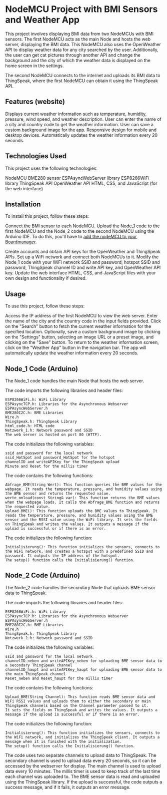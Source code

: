# NodeMCU Project with BMI Sensors and Weather App

This project involves displaying BMI data from two NodeMCUs with BMI sensors. The first NodeMCU acts as the main Node and hosts the web server, displaying the BMI data. This NodeMCU also uses the OpenWeather API to display weather data for any city searched by the user. Additionally, the user can get cat pictures through another API and change the background and the city of which the weather data is displayed on the home screen in the settings.

The second NodeMCU connects to the internet and uploads its BMI data to ThingSpeak, where the first NodeMCU can obtain it using the ThingSpeak API.



## Features (website)

Displays current weather information such as temperature, humidity, pressure, wind speed, and weather description.
User can enter the name of a city and country code to get the weather information.
User can save a custom background image for the app.
Responsive design for mobile and desktop devices.
Automatically updates the weather information every 20 seconds.


## Technologies Used
This project uses the following technologies:

NodeMCU
BME280 sensor
ESPAsyncWebServer library
ESP8266WiFi library
ThingSpeak API
OpenWeather API
HTML, CSS, and JavaScript (for the web interface)

## Installation
To install this project, follow these steps:

Connect the BMI sensor to each NodeMCU.
Upload the Node_1 code to the first NodeMCU and the Node_2 code to the second NodeMCU using the Arduino IDE. To do this, you'll have to [add the nodeMCU to your Boardmanager](https://www.electronicwings.com/nodemcu/getting-started-with-nodemcu-using-arduino-ide).

Create accounts and obtain API keys for the OpenWeather and ThingSpeak APIs.
Set up a WiFi network and connect both NodeMCUs to it.
Modify the Node_1 code with your WiFi network SSID and password, hotspot SSID and password, ThingSpeak channel ID and write API key, and OpenWeather API key.
Update the web interface HTML, CSS, and JavaScript files with your own design and functionality if desired.

## Usage
To use this project, follow these steps:

Access the IP address of the first NodeMCU to view the web server.
Enter the name of the city and the country code in the input fields provided.
Click on the "Search" button to fetch the current weather information for the specified location.
Optionally, save a custom background image by clicking on the "Settings" button, selecting an image URL or a preset image, and clicking on the "Save" button.
To return to the weather information screen, click on the "Weather App" button in the navigation bar.
The app will automatically update the weather information every 20 seconds.

## Node_1 Code (Arduino)

The Node_1 code handles the main Node that hosts the web server.

The code imports the following libraries and header files:
```
ESP8266WiFi.h: WiFi Library
ESPAsyncTCP.h: Libraries for the Asynchronous Webserver
ESPAsyncWebServer.h
BME280I2C.h: BME Libraries
Wire.h
ThingSpeak.h: ThingSpeak Library
html_code.h: HTML code
Netzwerk_1.h: Network password and SSID
The web server is hosted on port 80 (HTTP).
```

The code initializes the following variables:

```
ssid and password for the local network
ssid_HotSpot and password_HotSpot for the hotspot
channelID and writeAPIKey for the ThingSpeak upload
Minute and Reset for the millis timer
```

The code contains the following functions:

```
Abfrage_BME(String Wert): This function queries the BME values for the webpage. It reads the temperature, pressure, and humidity values using the BME sensor and returns the requested value.
werte_onload(const String& var): This function returns the BME values when the webpage loads. It calls the Abfrage_BME function and returns the requested value.
Upload_BME(): This function uploads the BME values to ThingSpeak. It reads the temperature, pressure, and humidity values using the BME sensor and the RSSI value using the WiFi library. It sets the fields on ThingSpeak and writes the values. It outputs a message if the upload is successful or if there is an error.
```
The code initializes the following function:
```
Initialisierung(): This function initializes the sensors, connects to the WiFi network, and creates a hotspot with a predefined SSID and password. It outputs the IP address of the hotspot.
The setup() function calls the Initialisierung() function.
```

## Node_2 Code (Arduino)
The Node_2 code handles the secondary Node that uploads BME sensor data to ThingSpeak.

The code imports the following libraries and header files:
```
ESP8266WiFi.h: WiFi Library
ESPAsyncTCP.h: Libraries for the Asynchronous Webserver
ESPAsyncWebServer.h
BME280I2C.h: BME Libraries
Wire.h
ThingSpeak.h: ThingSpeak Library
Netzwerk_2.h: Network password and SSID
```
The code initializes the following variables:

```
ssid and password for the local network
channelID_neben and writeAPIKey_neben for uploading BME sensor data to a secondary ThingSpeak channel
channelID_haupt and writeAPIKey_haupt for uploading BME sensor data to the main ThingSpeak channel
Reset_neben and Reset_haupt for the millis timer
```
The code contains the following functions:

```
Upload_BME(String Channel): This function reads BME sensor data and WiFi RSSI values and uploads them to either the secondary or main ThingSpeak channels based on the Channel parameter passed to it. 
It sets the fields on ThingSpeak and writes the values. It outputs a message if the upload is successful or if there is an error.
```

The code initializes the following function:
```
Initialisierung(): This function initializes the sensors, connects to the WiFi network, and initializes the ThingSpeak client. It outputs a message when it is finished with the initialization.
The setup() function calls the Initialisierung() function.
```


The code uses two separate channels to upload data to ThingSpeak. The secondary channel is used to upload data every 20 seconds, so it can be accessed by the webserver for display. The main channel is used to upload data every 10 minutes. The millis timer is used to keep track of the last time each channel was uploaded to. The BME sensor data is read and uploaded using the ThingSpeak library. If the upload is successful, the code outputs a success message, and if it fails, it outputs an error message.

